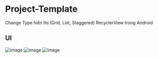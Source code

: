 # Project-Template
Change Type hiển thị (Grid, List, Staggered) RecyclerView trong Android

## UI
![image](https://user-images.githubusercontent.com/70027310/128629665-4ca10d93-4c27-48c9-bc2d-2e1002c9df13.png)
![image](https://user-images.githubusercontent.com/70027310/128629675-6d322fbd-aa30-4a2f-9227-e3318b93896e.png)
![image](https://user-images.githubusercontent.com/70027310/128629677-bcab834a-fca1-4f9f-b6f8-446c716e854d.png)
